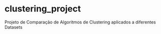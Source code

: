 # clustering_project
Projeto de Comparação de Algoritmos de Clustering aplicados a diferentes Datasets
